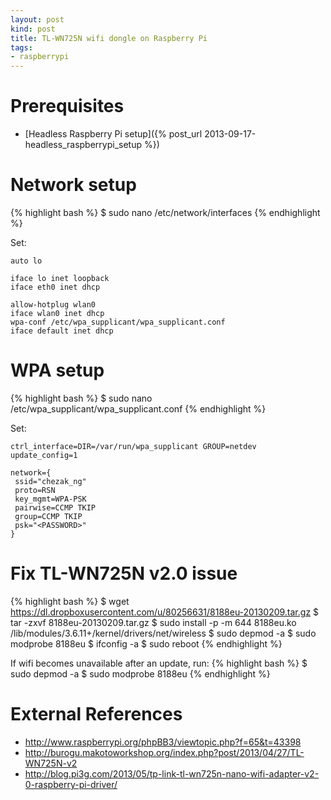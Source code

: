 ```yaml
---
layout: post
kind: post
title: TL-WN725N wifi dongle on Raspberry Pi
tags:
- raspberrypi
---
```


Prerequisites
=============

- [Headless Raspberry Pi setup]({% post_url 2013-09-17-headless_raspberrypi_setup %})

Network setup
=============

{% highlight bash %}
$ sudo nano /etc/network/interfaces
{% endhighlight %}

Set:

```
auto lo

iface lo inet loopback
iface eth0 inet dhcp

allow-hotplug wlan0
iface wlan0 inet dhcp
wpa-conf /etc/wpa_supplicant/wpa_supplicant.conf
iface default inet dhcp
```

WPA setup
=========

{% highlight bash %}
$ sudo nano /etc/wpa_supplicant/wpa_supplicant.conf
{% endhighlight %}

Set:

```
ctrl_interface=DIR=/var/run/wpa_supplicant GROUP=netdev
update_config=1

network={
 ssid="chezak_ng"
 proto=RSN
 key_mgmt=WPA-PSK
 pairwise=CCMP TKIP
 group=CCMP TKIP
 psk="<PASSWORD>"
}
```

Fix TL-WN725N v2.0 issue
========================

{% highlight bash %}
$ wget https://dl.dropboxusercontent.com/u/80256631/8188eu-20130209.tar.gz
$ tar -zxvf 8188eu-20130209.tar.gz
$ sudo install -p -m 644 8188eu.ko /lib/modules/3.6.11+/kernel/drivers/net/wireless
$ sudo depmod -a
$ sudo modprobe 8188eu
$ ifconfig -a
$ sudo reboot
{% endhighlight %}

If wifi becomes unavailable after an update, run:
{% highlight bash %}
$ sudo depmod -a
$ sudo modprobe 8188eu
{% endhighlight %}


External References
===================

- <http://www.raspberrypi.org/phpBB3/viewtopic.php?f=65&t=43398>
- <http://burogu.makotoworkshop.org/index.php?post/2013/04/27/TL-WN725N-v2>
- <http://blog.pi3g.com/2013/05/tp-link-tl-wn725n-nano-wifi-adapter-v2-0-raspberry-pi-driver/>
